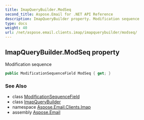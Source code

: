 ```yaml
---
title: ImapQueryBuilder.ModSeq
second_title: Aspose.Email for .NET API Reference
description: ImapQueryBuilder property. Modification sequence
type: docs
weight: 40
url: /net/aspose.email.clients.imap/imapquerybuilder/modseq/
---
```

## ImapQueryBuilder.ModSeq property

Modification sequence

```csharp
public ModificationSequenceField ModSeq { get; }
```

### See Also

* class [ModificationSequenceField](../../modificationsequencefield/)
* class [ImapQueryBuilder](../)
* namespace [Aspose.Email.Clients.Imap](../../imapquerybuilder/)
* assembly [Aspose.Email](../../../)


